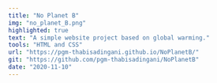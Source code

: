 ```yaml
---
title: "No Planet B"
img: "no_planet_B.png"
highlighted: true
text: "A simple website project based on global warming."
tools: "HTML and CSS"
url: "https://pgm-thabisadingani.github.io/NoPlanetB/"
git: "https://github.com/pgm-thabisadingani/NoPlanetB"
date: "2020-11-10"
---
```

